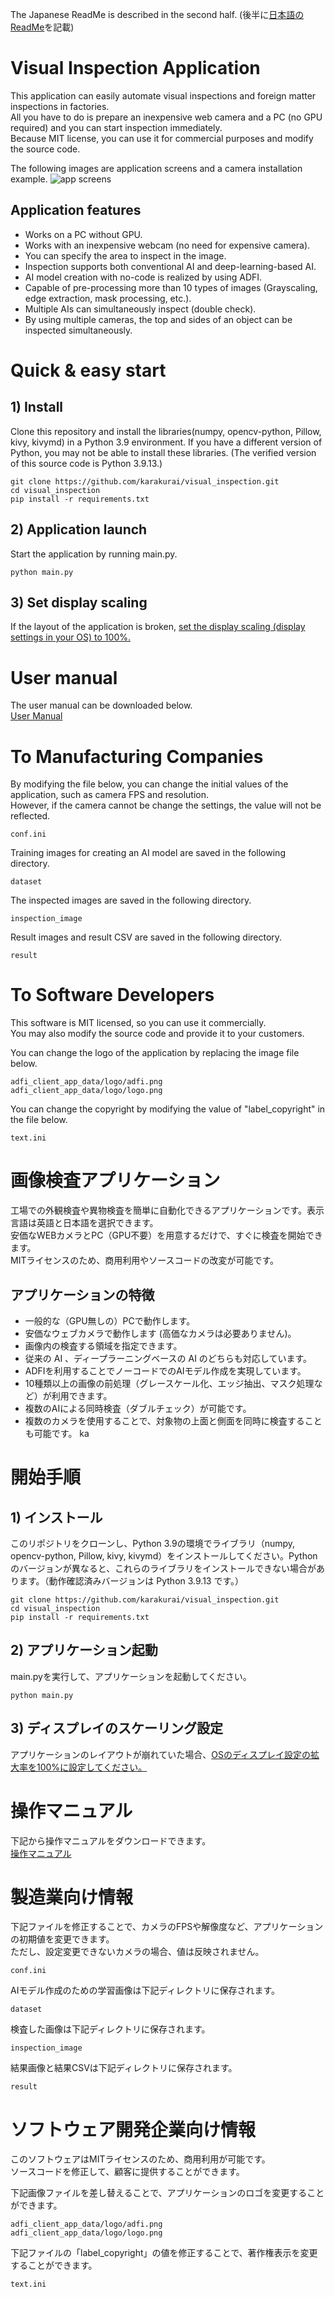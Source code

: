 The Japanese ReadMe is described in the second half. (後半に[日本語のReadMe](#画像検査アプリケーション)を記載)

# Visual Inspection Application
This application can easily automate visual inspections and foreign matter inspections in factories.  
All you have to do is prepare an inexpensive web camera and a PC (no GPU required) and you can start inspection immediately.  
Because MIT license, you can use it for commercial purposes and modify the source code.

The following images are application screens and a camera installation example.
![app screens](images/readme_image.png)

## Application features
 - Works on a PC without GPU.
 - Works with an inexpensive webcam (no need for expensive camera).
 - You can specify the area to inspect in the image.
 - Inspection supports both conventional AI and deep-learning-based AI.
 - AI model creation with no-code is realized by using ADFI.
 - Capable of pre-processing more than 10 types of images (Grayscaling, edge extraction, mask processing, etc.).
 - Multiple AIs can simultaneously inspect (double check).
 - By using multiple cameras, the top and sides of an object can be inspected simultaneously.

# Quick & easy start
## 1) Install
Clone this repository and install the libraries(numpy, opencv-python, Pillow, kivy, kivymd) in a Python 3.9 environment. If you have a different version of Python, you may not be able to install these libraries. (The verified version of this source code is Python 3.9.13.)
```
git clone https://github.com/karakurai/visual_inspection.git
cd visual_inspection
pip install -r requirements.txt
```

## 2) Application launch
Start the application by running main.py.
```
python main.py
```

## 3) Set display scaling
If the layout of the application is broken, [set the display scaling (display settings in your OS) to 100%.](https://support.microsoft.com/en-us/windows/1d5830c3-eee3-8eaa-836b-abcc37d99b9a)

# User manual
The user manual can be downloaded below.  
[User Manual](https://adfi.jp/wp-content/uploads/User_manual.pdf)


# To Manufacturing Companies
By modifying the file below, you can change the initial values of the application, such as camera FPS and resolution.  
However, if the camera cannot be change the settings, the value will not be reflected.
```
conf.ini
```

Training images for creating an AI model are saved in the following directory.
```
dataset
```

The inspected images are saved in the following directory.
```
inspection_image
```

Result images and result CSV are saved in the following directory.
```
result
```

# To Software Developers
This software is MIT licensed, so you can use it commercially.  
You may also modify the source code and provide it to your customers.

You can change the logo of the application by replacing the image file below.
```
adfi_client_app_data/logo/adfi.png
adfi_client_app_data/logo/logo.png
```

You can change the copyright by modifying the value of "label_copyright" in the file below.
```
text.ini
```

# 画像検査アプリケーション
工場での外観検査や異物検査を簡単に自動化できるアプリケーションです。表示言語は英語と日本語を選択できます。  
安価なWEBカメラとPC（GPU不要）を用意するだけで、すぐに検査を開始できます。  
MITライセンスのため、商用利用やソースコードの改変が可能です。

## アプリケーションの特徴
 - 一般的な（GPU無しの）PCで動作します。
 - 安価なウェブカメラで動作します (高価なカメラは必要ありません)。
 - 画像内の検査する領域を指定できます。
 - 従来の AI 、ディープラーニングベースの AI のどちらも対応しています。
 - ADFIを利用することでノーコードでのAIモデル作成を実現しています。
 - 10種類以上の画像の前処理（グレースケール化、エッジ抽出、マスク処理など）が利用できます。
 - 複数のAIによる同時検査（ダブルチェック）が可能です。
 - 複数のカメラを使用することで、対象物の上面と側面を同時に検査することも可能です。
ka
# 開始手順
## 1) インストール
このリポジトリをクローンし、Python 3.9の環境でライブラリ（numpy, opencv-python, Pillow, kivy, kivymd）をインストールしてください。Pythonのバージョンが異なると、これらのライブラリをインストールできない場合があります。（動作確認済みバージョンは Python 3.9.13 です。）

```
git clone https://github.com/karakurai/visual_inspection.git
cd visual_inspection
pip install -r requirements.txt
```

## 2) アプリケーション起動
main.pyを実行して、アプリケーションを起動してください。
```
python main.py
```

## 3) ディスプレイのスケーリング設定
アプリケーションのレイアウトが崩れていた場合、[OSのディスプレイ設定の拡大率を100%に設定してください。](https://support.microsoft.com/ja-jp/windows/1d5830c3-eee3-8eaa-836b-abcc37d99b9a)

# 操作マニュアル
下記から操作マニュアルをダウンロードできます。  
[操作マニュアル](https://adfi.jp/wp-content/uploads/操作マニュアル.pdf)

# 製造業向け情報
下記ファイルを修正することで、カメラのFPSや解像度など、アプリケーションの初期値を変更できます。  
ただし、設定変更できないカメラの場合、値は反映されません。
```
conf.ini
```

AIモデル作成のための学習画像は下記ディレクトリに保存されます。
```
dataset
```

検査した画像は下記ディレクトリに保存されます。
```
inspection_image
```

結果画像と結果CSVは下記ディレクトリに保存されます。
```
result
```

# ソフトウェア開発企業向け情報
このソフトウェアはMITライセンスのため、商用利用が可能です。  
ソースコードを修正して、顧客に提供することができます。

下記画像ファイルを差し替えることで、アプリケーションのロゴを変更することができます。
```
adfi_client_app_data/logo/adfi.png
adfi_client_app_data/logo/logo.png
```

下記ファイルの「label_copyright」の値を修正することで、著作権表示を変更することができます。
```
text.ini
```
